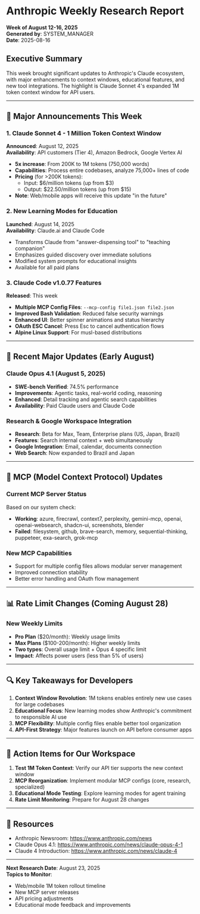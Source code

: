 # Anthropic Weekly Research Report
**Week of August 12-16, 2025**  
**Generated by**: SYSTEM_MANAGER  
**Date**: 2025-08-16

## Executive Summary

This week brought significant updates to Anthropic's Claude ecosystem, with major enhancements to context windows, educational features, and new tool integrations. The highlight is Claude Sonnet 4's expanded 1M token context window for API users.

---

## 🚀 Major Announcements This Week

### 1. **Claude Sonnet 4 - 1 Million Token Context Window**
**Announced**: August 12, 2025  
**Availability**: API customers (Tier 4), Amazon Bedrock, Google Vertex AI

- **5x increase**: From 200K to 1M tokens (750,000 words)
- **Capabilities**: Process entire codebases, analyze 75,000+ lines of code
- **Pricing** (for >200K tokens):
  - Input: $6/million tokens (up from $3)
  - Output: $22.50/million tokens (up from $15)
- **Note**: Web/mobile apps will receive this update "in the future"

### 2. **New Learning Modes for Education**
**Launched**: August 14, 2025  
**Availability**: Claude.ai and Claude Code

- Transforms Claude from "answer-dispensing tool" to "teaching companion"
- Emphasizes guided discovery over immediate solutions
- Modified system prompts for educational insights
- Available for all paid plans

### 3. **Claude Code v1.0.77 Features**
**Released**: This week
- **Multiple MCP Config Files**: `--mcp-config file1.json file2.json`
- **Improved Bash Validation**: Reduced false security warnings
- **Enhanced UI**: Better spinner animations and status hierarchy
- **OAuth ESC Cancel**: Press Esc to cancel authentication flows
- **Alpine Linux Support**: For musl-based distributions

---

## 📅 Recent Major Updates (Early August)

### **Claude Opus 4.1** (August 5, 2025)
- **SWE-bench Verified**: 74.5% performance
- **Improvements**: Agentic tasks, real-world coding, reasoning
- **Enhanced**: Detail tracking and agentic search capabilities
- **Availability**: Paid Claude users and Claude Code

### **Research & Google Workspace Integration**
- **Research**: Beta for Max, Team, Enterprise plans (US, Japan, Brazil)
- **Features**: Search internal context + web simultaneously
- **Google Integration**: Email, calendar, documents connection
- **Web Search**: Now expanded to Brazil and Japan

---

## 🔧 MCP (Model Context Protocol) Updates

### Current MCP Server Status
Based on our system check:
- **Working**: azure, firecrawl, context7, perplexity, gemini-mcp, openai, openai-websearch, shadcn-ui, screenshots, blender
- **Failed**: filesystem, github, brave-search, memory, sequential-thinking, puppeteer, exa-search, grok-mcp

### New MCP Capabilities
- Support for multiple config files allows modular server management
- Improved connection stability
- Better error handling and OAuth flow management

---

## 📊 Rate Limit Changes (Coming August 28)

### New Weekly Limits
- **Pro Plan** ($20/month): Weekly usage limits
- **Max Plans** ($100-200/month): Higher weekly limits
- **Two types**: Overall usage limit + Opus 4 specific limit
- **Impact**: Affects power users (less than 5% of users)

---

## 🔍 Key Takeaways for Developers

1. **Context Window Revolution**: 1M tokens enables entirely new use cases for large codebases
2. **Educational Focus**: New learning modes show Anthropic's commitment to responsible AI use
3. **MCP Flexibility**: Multiple config files enable better tool organization
4. **API-First Strategy**: Major features launch on API before consumer apps

---

## 📝 Action Items for Our Workspace

1. **Test 1M Token Context**: Verify our API tier supports the new context window
2. **MCP Reorganization**: Implement modular MCP configs (core, research, specialized)
3. **Educational Mode Testing**: Explore learning modes for agent training
4. **Rate Limit Monitoring**: Prepare for August 28 changes

---

## 🔗 Resources

- Anthropic Newsroom: https://www.anthropic.com/news
- Claude Opus 4.1: https://www.anthropic.com/news/claude-opus-4-1
- Claude 4 Introduction: https://www.anthropic.com/news/claude-4

---

**Next Research Date**: August 23, 2025  
**Topics to Monitor**: 
- Web/mobile 1M token rollout timeline
- New MCP server releases
- API pricing adjustments
- Educational mode feedback and improvements